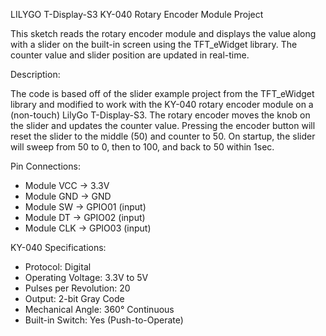 LILYGO T-Display-S3 KY-040 Rotary Encoder Module Project

This sketch reads the rotary encoder module and displays the value along with a slider on the built-in
screen using the TFT_eWidget library. The counter value and slider position are updated in real-time.

Description:

 The code is based off of the slider example project from the TFT_eWidget library and modified to
 work with the KY-040 rotary encoder module on a (non-touch) LilyGo T-Display-S3.
 The rotary encoder moves the knob on the slider and updates the counter value.
 Pressing the encoder button will reset the slider to the middle (50) and counter to 50.
 On startup, the slider will sweep from 50 to 0, then to 100, and back to 50 within 1sec.

Pin Connections:
 - Module VCC -> 3.3V
 - Module GND -> GND
 - Module SW  -> GPIO01 (input)
 - Module DT  -> GPIO02 (input)
 - Module CLK -> GPIO03 (input)

KY-040 Specifications:
 - Protocol: Digital
 - Operating Voltage: 3.3V to 5V
 - Pulses per Revolution: 20
 - Output: 2-bit Gray Code
 - Mechanical Angle: 360° Continuous
 - Built-in Switch: Yes (Push-to-Operate)
